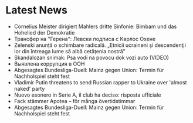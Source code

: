 # Latest News
-  Cornelius Meister dirigiert Mahlers dritte Sinfonie: Bimbam und das Hohelied der Demokratie
-  Трансфер на "Герена": Левски подписа с Карлос Охене
-  Zelenski anunță o schimbare radicală. „Etnicii ucraineni şi descendenţii lor din întreaga lume să aibă cetăţenia nostră”
-  Skandalozan snimak: Psa vodi na povocu dok vozi auto (VIDEO)
-  Выявлена коррупция в ООН
-  Abgesagtes Bundesliga-Duell: Mainz gegen Union: Termin für Nachholspiel steht fest
-  Vladimir Putin threatens to send Russian rapper to Ukraine over 'almost naked' party
-  Nuovo esonero in Serie A, il club ha deciso: risposta ufficiale
-  Fack stämmer Apotea – för många övertidstimmar
-  Abgesagtes Bundesliga-Duell: Mainz gegen Union: Termin für Nachholspiel steht fest
